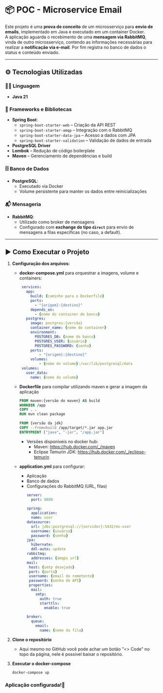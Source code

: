 # 📦 POC - Microservice Email

Este projeto é uma **prova de conceito** de um microsserviço para **envio de emails**, implementado em Java e executado em um container Docker.  
A aplicação aguarda o recebimento de uma **mensagem via RabbitMQ**, vinda de outro microsserviço, contendo as informações necessárias para realizar a **notificação via e-mail**. Por fim registra no banco de dados o status e conteúdo enviado.

---

## ⚙️ Tecnologias Utilizadas

### 🧑‍💻 Linguagem
- **Java 21**

### 🚀 Frameworks e Bibliotecas
- **Spring Boot**:
    - `spring-boot-starter-web` – Criação da API REST
    - `spring-boot-starter-amqp` – Integração com o RabbitMQ
    - `spring-boot-starter-data-jpa` – Acesso a dados com JPA
    - `spring-boot-starter-validation` – Validação de dados de entrada
- **PostgreSQL Driver**
- **Lombok** – Redução de código boilerplate
- **Maven** – Gerenciamento de dependências e build

### 🗄 Banco de Dados
- **PostgreSQL**:
    - Executado via Docker
    - Volume persistente para manter os dados entre reinicializações

### 📬 Mensageria
- **RabbitMQ**:
    - Utilizado como broker de mensagens
    - Configurado com **exchange do tipo `direct`** para envio de mensagens a filas específicas (no caso, a default).

---

## ▶️ Como Executar o Projeto

1. **Configuração dos arquivos:**
    - **docker-compose.yml** para orquestrar a imagens, volume e containers:
       ```yaml
        services:
          app:
            build: {caminho para o Dockerfile}
            ports:
              - "{origem}:{destino}"
            depends_on:
              - {nome do container de banco}
          postgres:
            image: postgres:{versão}
            container_name: {nome do container}
            environment:
              POSTGRES_DB: {nome do banco}
              POSTGRES_USER: {usuário}
              POSTGRES_PASSWORD: {senha}
            ports:
                - "{origem}:{destino}"
            volumes:
                - {nome do volume}:/var/lib/postgresql/data
        volumes:
          user_data:
            name: {nome do volume}
       ```

    - **Dockerfile** para compilar utilizando maven e gerar a imagem da aplicação
      ```Dockerfile
      FROM maven:{versão do maven} AS build
      WORKDIR /app
      COPY . .
      RUN mvn clean package
 
      FROM {versão da jdk}
      COPY --from=build /app/target/*.jar app.jar
      ENTRYPOINT ["java", "-jar", "/app.jar"]
      ```
        - Versões disponíveis no docker hub:
            - Maven: https://hub.docker.com/_/maven
            - Eclipse Temurin JDK: https://hub.docker.com/_/eclipse-temurin

    - **application.yml** para configurar:
        - Aplicação
        - Banco de dados
        - Configurações do RabbitMQ (URL, filas)
          ```yaml
          server:
            port: 8080
     
          spring:
            application:
            name: user
          datasource:
            url: jdbc:postgresql://{servidor}:5432/ms-user
            username: {usuário}
            password: {senha}
          jpa:
            hibernate:
            ddl-auto: update
          rabbitmq:
            addresses: {amqps url}
          mail:
           host: {smtp desejado}
           port: {porta}
           username: {email do remetente}
           password: {senha de API}
           properties:
            mail:
              smtp:
                auth: true
                starttls:
                  enable: true
     
          broker:
            queue:
              email:
                name: {nome da fila}
          ```
2. **Clone o repositório**
    - Aqui mesmo no GitHub você pode achar um botão "<> Code" no topo da página, nele é possível baixar o repositório.

3. **Executar o docker-compose**
    ```bash
    docker-compose up
    ```
### **Aplicação configurada!🎉**

